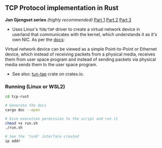 ## TCP Protocol implementation in Rust

**Jon Gjengset series** _(highly recommended)_
[Part 1](https://youtu.be/bzja9fQWzdA)
[Part 2](https://youtu.be/OCpt1I0MWXE)
[Part 3](https://youtu.be/8GE6ltLRJA4)

* Uses Linux's `TUN/TAP` driver to create a virtual network device 
in userland that communicates with the kernel, which understands it as it's own NIC. As per the [docs](https://www.kernel.org/doc/Documentation/networking/tuntap.txt): 

<p text-align="justify">

Virtual network device can be viewed as a simple Point-to-Point or
Ethernet device, which instead of receiving packets from a physical 
media, receives them from user space program and instead of sending 
packets via physical media sends them to the user space program. 

</p>

* See also: [tun-tap](https://docs.rs/tun-tap/0.1.2/tun_tap/) crate on crates.io.

### Running (Linux or WSL2)
```sh
cd tcp-rust

# Generate the docs
cargo doc --open 

# Give execution permission to the script and run it
chmod +x run.sh
./run.sh

# See the 'tun0' interface created
ip addr

```


